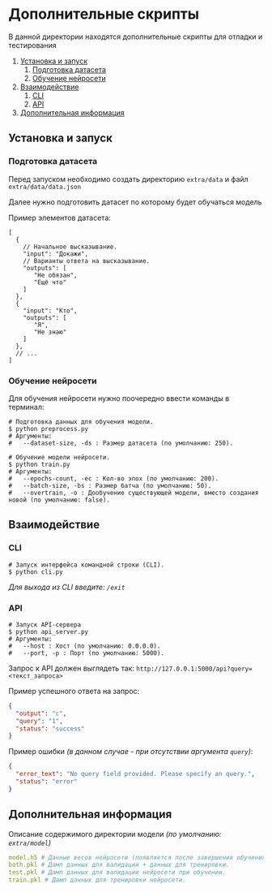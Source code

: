 # Дополнительные скрипты

В данной директории находятся дополнительные скрипты для отладки и тестирования

1. [Установка и запуск](#установка-и-запуск)
   1. [Подготовка датасета](#подготовка-датасета)
   2. [Обучение нейросети](#обучение-нейросети)
2. [Взаимодействие](#взаимодействие)
   1. [CLI](#cli)
   2. [API](#api)
3. [Дополнительная информация](#дополнительная-информация)

## Установка и запуск

### Подготовка датасета

Перед запуском необходимо создать директорию `extra/data` и файл `extra/data/data.json`

Далее нужно подготовить датасет по которому будет обучаться модель

Пример элементов датасета:

```json5
[
  {
    // Начальное высказывание.
    "input": "Докажи",
    // Варианты ответа на высказывание.
    "outputs": [
       "Не обязан",
       "Ещё что"
    ]
  },
  {
    "input": "Кто",
    "outputs": [
       "Я",
       "Не знаю"
    ]
  },
  // ...
]
```

### Обучение нейросети

Для обучения нейросети нужно поочередно ввести команды в терминал:

```shell
# Подготовка данных для обучения модели.
$ python preprocess.py
# Аргументы:
#   --dataset-size, -ds : Размер датасета (по умолчанию: 250).

# Обучение модели нейросети.
$ python train.py
# Аргументы:
#   --epochs-count, -ec : Кол-во эпох (по умолчанию: 200).
#   --batch-size, -bs : Размер батча (по умолчанию: 50).
#   --overtrain, -o : Дообучение существующей модели, вместо создания новой (по умолчанию: false).
```

## Взаимодействие

### CLI

```shell
# Запуск интерфейса командной строки (CLI).
$ python cli.py
```

_Для выхода из CLI введите: `/exit`_

### API

```shell
# Запуск API-сервера
$ python api_server.py
# Аргументы:
#   --host : Хост (по умолчанию: 0.0.0.0).
#   --port, -p : Порт (по умолчанию: 5000).
```

Запрос к API должен выглядеть так: `http://127.0.0.1:5000/api?query=<текст_запроса>`

Пример успешного ответа на запрос:

```json
{
  "output": "с",
  "query": "1",
  "status": "success"
}
```

Пример ошибки _(в данном случае - при отсутствии аргумента `query`)_:

```json
{
  "error_text": "No query field provided. Please specify an query.",
  "status": "error"
}
```

## Дополнительная информация

Описание содержимого директории модели _(по умолчанию: `extra/model`)_

```yaml
model.h5 # Данные весов нейросети (появляется после завершения обучения).
both.pkl # Дамп данных для валидации + данных для тренировки.
test.pkl # Дамп данных для валидации нейросети при обучении.
train.pkl # Дамп данных для тренировки нейросети.
```
